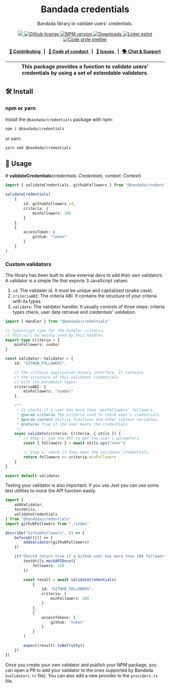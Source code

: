 <p align="center">
    <h1 align="center">
        Bandada credentials
    </h1>
    <p align="center">Bandada library to validate users' credentials.</p>
</p>

<p align="center">
    <a href="https://github.com/privacy-scaling-explorations/bandada">
        <img src="https://img.shields.io/badge/project-Bandada-blue.svg?style=flat-square">
    </a>
    <a href="https://github.com/privacy-scaling-explorations/bandada/blob/main/LICENSE">
        <img alt="Github license" src="https://img.shields.io/github/license/privacy-scaling-explorations/bandada.svg?style=flat-square">
    </a>
    <a href="https://www.npmjs.com/package/@bandada/credentials">
        <img alt="NPM version" src="https://img.shields.io/npm/v/@bandada/credentials?style=flat-square" />
    </a>
    <a href="https://npmjs.org/package/@bandada/credentials">
        <img alt="Downloads" src="https://img.shields.io/npm/dm/@bandada/credentials.svg?style=flat-square" />
    </a>
    <a href="https://eslint.org/">
        <img alt="Linter eslint" src="https://img.shields.io/badge/linter-eslint-8080f2?style=flat-square&logo=eslint" />
    </a>
    <a href="https://prettier.io/">
        <img alt="Code style prettier" src="https://img.shields.io/badge/code%20style-prettier-f8bc45?style=flat-square&logo=prettier" />
    </a>
</p>

<div align="center">
    <h4>
        <a href="https://github.com/privacy-scaling-explorations/bandada/blob/main/CONTRIBUTING.md">
            👥 Contributing
        </a>
        <span>&nbsp;&nbsp;|&nbsp;&nbsp;</span>
        <a href="https://github.com/privacy-scaling-explorations/bandada/blob/main/CODE_OF_CONDUCT.md">
            🤝 Code of conduct
        </a>
        <span>&nbsp;&nbsp;|&nbsp;&nbsp;</span>
        <a href="https://github.com/privacy-scaling-explorations/bandada/contribute">
            🔎 Issues
        </a>
        <span>&nbsp;&nbsp;|&nbsp;&nbsp;</span>
        <a href="https://pse.dev/discord">
            🗣️ Chat &amp; Support
        </a>
    </h4>
</div>

| This package provides a function to validate users' credentials by using a set of extendable validators. |
| ------------------------------------------------------------------------------------------------------- |

## 🛠 Install

### npm or yarn

Install the `@bandada/credentials` package with npm:

```bash
npm i @bandada/credentials
```

or yarn:

```bash
yarn add @bandada/credentials
```

## 📜 Usage

\# **validateCredentials**(credentials: _Credentials_, context: _Context_)

```typescript
import { validateCredentials, githubFollowers } from "@bandada/credentials"

validateCredentials(
    {
        id: githubFollowers.id,
        criteria: {
            minFollowers: 100
        }
    },
    {
        accessToken: {
            github: "token"
        }
    }
)
```

### Custom validators

The library has been built to allow external devs to add their own validators. A validator is a simple file that exports 3 JavaScript values:

1. `id`: The validater id. It must be unique and capitalized (snake case).
2. `criteriaABI`: The criteria ABI. It contains the structure of your criteria with its types.
3. `validate`: The validator handler. It usually consists of three steps: criteria types check, user data retrieval and credentials' validation.

```typescript
import { Handler } from "@bandada/credentials"

// Typescript type for the handler criteria.
// This will be mainly used by this handler.
export type Criteria = {
    minFollowers: number
}

const validator: Validator = {
    id: "GITHUB_FOLLOWERS",

    // The criteria application binary interface. It contains
    // the structure of this validator credentials
    // with its parameter types.
    criteriaABI: {
        minFollowers: "number"
    },

    /**
     * It checks if a user has more then 'minFollowers' followers.
     * @param criteria The criteria used to check user's credentials.
     * @param context Utility functions and other context variables.
     * @returns True if the user meets the credentials.
     */
    async validate(criteria: Criteria, { utils }) {
        // Step 1: use the API to get the user's parameters.
        const { followers } = await utils.api("user")

        // Step 2: check if they meet the validator credentials.
        return followers >= criteria.minFollowers
    }
}

export default validator
```

Testing your validator is also important. If you use Jest you can use some test utilities to mock the API function easily.

```typescript
import {
    addValidator,
    testUtils,
    validateCredentials
} from "@bandada/credentials"
import githubFollowers from "./index"

describe("GithubFollowers", () => {
    beforeAll(() => {
        addValidator(githubFollowers)
    })

    it("Should return true if a Github user has more than 100 followers", async () => {
        testUtils.mockAPIOnce({
            followers: 110
        })

        const result = await validateCredentials(
            {
                id: "GITHUB_FOLLOWERS",
                criteria: {
                    minFollowers: 100
                }
            },
            {
                accessTokens: {
                    github: "token"
                }
            }
        )

        expect(result).toBeTruthy()
    })
})
```

Once you create your own validator and publish your NPM package, you can open a PR to add your validator to the ones supported by Bandada (`validators.ts` file). You can also add a new provider to the `providers.ts` file.
